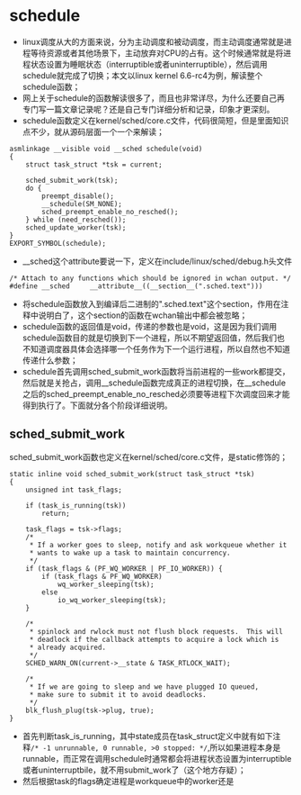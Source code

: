 # schedule
- linux调度从大的方面来说，分为主动调度和被动调度，而主动调度通常就是进程等待资源或者其他场景下，主动放弃对CPU的占有。这个时候通常就是将进程状态设置为睡眠状态（interruptible或者uninterruptible），然后调用schedule就完成了切换；本文以linux kernel 6.6-rc4为例，解读整个schedule函数；
- 网上关于schedule的函数解读很多了，而且也非常详尽，为什么还要自己再专门写一篇文章记录呢？还是自己专门详细分析和记录，印象才更深刻。
- schedule函数定义在kernel/sched/core.c文件，代码很简短，但是里面知识点不少，就从源码层面一个一个来解读；
```
asmlinkage __visible void __sched schedule(void)
{
	struct task_struct *tsk = current;

	sched_submit_work(tsk);
	do {
		preempt_disable();
		__schedule(SM_NONE);
		sched_preempt_enable_no_resched();
	} while (need_resched());
	sched_update_worker(tsk);
}
EXPORT_SYMBOL(schedule);
```
- __sched这个attribute要说一下，定义在include/linux/sched/debug.h头文件
```
/* Attach to any functions which should be ignored in wchan output. */
#define __sched		__attribute__((__section__(".sched.text")))
```
- 将schedule函数放入到编译后二进制的".sched.text"这个section，作用在注释中说明白了，这个section的函数在wchan输出中都会被忽略；
- schedule函数的返回值是void，传递的参数也是void，这是因为我们调用schedule函数目的就是切换到下一个进程，所以不期望返回值，然后我们也不知道调度器具体会选择哪一个任务作为下一个运行进程，所以自然也不知道传递什么参数；
- schedule首先调用sched_submit_work函数将当前进程的一些work都提交，然后就是关抢占，调用__schedule函数完成真正的进程切换，在__schedule之后的sched_preempt_enable_no_resched必须要等进程下次调度回来才能得到执行了。下面就分各个阶段详细说明。
## sched_submit_work
sched_submit_work函数也定义在kernel/sched/core.c文件，是static修饰的；
```
static inline void sched_submit_work(struct task_struct *tsk)
{
	unsigned int task_flags;

	if (task_is_running(tsk))
		return;

	task_flags = tsk->flags;
	/*
	 * If a worker goes to sleep, notify and ask workqueue whether it
	 * wants to wake up a task to maintain concurrency.
	 */
	if (task_flags & (PF_WQ_WORKER | PF_IO_WORKER)) {
		if (task_flags & PF_WQ_WORKER)
			wq_worker_sleeping(tsk);
		else
			io_wq_worker_sleeping(tsk);
	}

	/*
	 * spinlock and rwlock must not flush block requests.  This will
	 * deadlock if the callback attempts to acquire a lock which is
	 * already acquired.
	 */
	SCHED_WARN_ON(current->__state & TASK_RTLOCK_WAIT);

	/*
	 * If we are going to sleep and we have plugged IO queued,
	 * make sure to submit it to avoid deadlocks.
	 */
	blk_flush_plug(tsk->plug, true);
}
```
- 首先判断task_is_running，其中state成员在task_struct定义中就有如下注释`/* -1 unrunnable, 0 runnable, >0 stopped: */`,所以如果进程本身是runnable，而正常在调用schedule时通常都会将进程状态设置为interruptible或者uninterruptbile，就不用submit_work了（这个地方存疑）；
- 然后根据task的flags确定进程是workqueue中的worker还是

